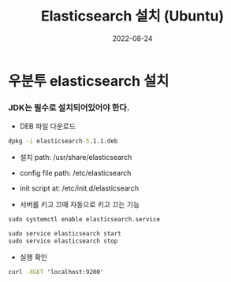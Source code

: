 ﻿---
layout: post
title: "Elasticsearch 설치 (Ubuntu)"
date: 2022-08-24
categories: [JPA]
---

# 우분투 elasticsearch 설치

### JDK는 필수로 설치되어있어야 한다.

- DEB 파일 다운로드

```cmd
dpkg -i elasticsearch-5.1.1.deb
```

- 설치 path: /usr/share/elasticsearch
- config file path: /etc/elasticsearch
- init script at: /etc/init.d/elasticsearch

- 서버를 키고 끄때 자동으로 키고 끄는 기능

```cmd
sudo systemctl enable elasticsearch.service

sudo service elasticsearch start
sudo service elasticsearch stop
```

- 실행 확인

```cmd
curl -XGET 'localhost:9200'
```
